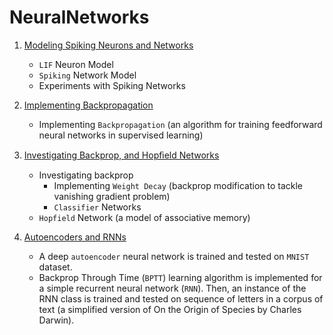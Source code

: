 # NeuralNetworks
1. [Modeling Spiking Neurons and Networks](./A1)
   - `LIF` Neuron Model
   - `Spiking` Network Model
   - Experiments with Spiking Networks

2. [Implementing Backpropagation](./A2)
   - Implementing `Backpropagation` (an algorithm for training feedforward neural networks in supervised learning)

3. [Investigating Backprop, and Hopﬁeld Networks](./A3)
   - Investigating backprop
      - Implementing `Weight Decay` (backprop modification to tackle vanishing gradient problem)
      - `Classifier` Networks
   - `Hopfield` Network (a model of associative memory)

4. [Autoencoders and RNNs](./A4)
   - A deep `autoencoder` neural network is trained and tested on `MNIST` dataset.
   - Backprop Through Time (`BPTT`) learning algorithm is implemented for a simple recurrent neural network (`RNN`).
     Then, an instance of the RNN class is trained and tested on sequence of letters in a corpus of text (a simplified version of On the Origin of Species by Charles Darwin). 
   
   

